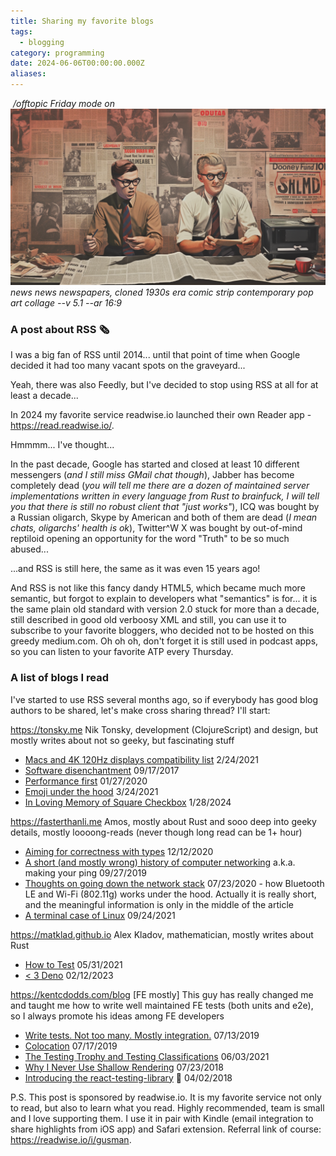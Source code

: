 ```yaml
---
title: Sharing my favorite blogs
tags:
  - blogging
category: programming
date: 2024-06-06T00:00:00.000Z
aliases:
---
```

 _/offtopic Friday mode on_
 
![A picture of two journalists working on a newspaper](./news.png)
_news news newspapers, cloned 1930s era comic strip contemporary pop art collage --v 5.1 --ar 16:9_
### A post about RSS 🗞️

I was a big fan of RSS until 2014... until that point of time when Google decided it had too many vacant spots on the graveyard...

Yeah, there was also Feedly, but I've decided to stop using RSS at all for at least a decade...

In 2024 my favorite service readwise.io launched their own Reader app - https://read.readwise.io/.

Hmmmm... I've thought...



In the past decade, Google has started and closed at least 10 different messengers (_and I still miss GMail chat though_), Jabber has become completely dead (_you will tell me there are a dozen of maintained server implementations written in every language from Rust to brainfuck, I will tell you that there is still no robust client that "just works"_), ICQ was bought by a Russian oligarch, Skype by American and both of them are dead (_I mean chats, oligarchs' health is ok_), Twitter^W X was bought by out-of-mind reptiloid opening an opportunity for the word "Truth" to be so much abused...

  

...and RSS is still here, the same as it was even 15 years ago!

And RSS is not like this fancy dandy HTML5, which became much more semantic, but forgot to explain to developers what "semantics" is for... it is the same plain old standard with version 2.0 stuck for more than a decade, still described in good old verboosy XML and still, you can use it to subscribe to your favorite bloggers, who decided not to be hosted on this greedy medium.com. Oh oh oh, don't forget it is still used in podcast apps, so you can listen to your favorite ATP every Thursday.

### A list of blogs I read

I've started to use RSS several months ago, so if everybody has good blog authors to be shared, let's make cross sharing thread? I'll start:

https://tonsky.me Nik Tonsky, development (ClojureScript) and design, but mostly writes about not so geeky, but fascinating stuff
- [Macs and 4K 120Hz displays compatibility list](https://tonsky.me/blog/monitors-mac/) 2/24/2021
- [Software disenchantment](https://tonsky.me/blog/disenchantment/) 09/17/2017
- [Performance first](https://tonsky.me/blog/performance-first/) 01/27/2020
- [Emoji under the hood](https://tonsky.me/blog/emoji/) 3/24/2021
- [In Loving Memory of Square Checkbox](https://tonsky.me/blog/checkbox/) 1/28/2024

  

https://fasterthanli.me Amos, mostly about Rust and sooo deep into geeky details, mostly loooong-reads (never though long read can be 1+ hour)
- [Aiming for correctness with types](https://fasterthanli.me/articles/aiming-for-correctness-with-types) 12/12/2020
- [A short (and mostly wrong) history of computer networking](https://fasterthanli.me/series/making-our-own-ping/part-1) a.k.a. making your ping 09/27/2019
- [Thoughts on going down the network stack](https://fasterthanli.me/articles/thoughts-on-going-down-the-network-stack) 07/23/2020 - how Bluetooth LE and Wi-Fi (802.11g) works under the hood. Actually it is really short, and the meaningful information is only in the middle of the article
- [A terminal case of Linux](https://fasterthanli.me/articles/a-terminal-case-of-linux) 09/24/2021

  

https://matklad.github.io Alex Kladov, mathematician, mostly writes about Rust
- [How to Test](https://matklad.github.io/2021/05/31/how-to-test.html) 05/31/2021
- [< 3 Deno](https://matklad.github.io/2023/02/12/a-love-letter-to-deno.html) 02/12/2023

https://kentcdodds.com/blog [FE mostly] This guy has really changed me and taught me how to write well maintained FE tests (both units and e2e), so I always promote his ideas among FE developers
- [Write tests. Not too many. Mostly integration.](https://kentcdodds.com/blog/write-tests) 07/13/2019
- [Colocation](https://kentcdodds.com/blog/colocation) 07/17/2019
- [The Testing Trophy and Testing Classifications](https://kentcdodds.com/blog/the-testing-trophy-and-testing-classifications) 06/03/2021
- [Why I Never Use Shallow Rendering](https://kentcdodds.com/blog/why-i-never-use-shallow-rendering) 07/23/2018
- [Introducing the react-testing-library](https://kentcdodds.com/blog/introducing-the-react-testing-library) 🐐 04/02/2018

  

P.S. This post is sponsored by readwise.io. It is my favorite service not only to read, but also to learn what you read. Highly recommended, team is small and I love supporting them. I use it in pair with Kindle (email integration to share highlights from iOS app) and Safari extension. Referral link of course: https://readwise.io/i/gusman.